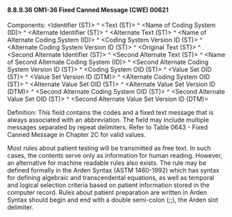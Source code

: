 #### 8.8.9.36 OM1-36 Fixed Canned Message (CWE) 00621

Components: &lt;Identifier (ST)> ^ &lt;Text (ST)> ^ &lt;Name of Coding System (ID)> ^ &lt;Alternate Identifier (ST)> ^ &lt;Alternate Text (ST)> ^ &lt;Name of Alternate Coding System (ID)> ^ &lt;Coding System Version ID (ST)> ^ &lt;Alternate Coding System Version ID (ST)> ^ &lt;Original Text (ST)> ^ &lt;Second Alternate Identifier (ST)> ^ &lt;Second Alternate Text (ST)> ^ &lt;Name of Second Alternate Coding System (ID)> ^ &lt;Second Alternate Coding System Version ID (ST)> ^ &lt;Coding System OID (ST)> ^ &lt;Value Set OID (ST)> ^ &lt;Value Set Version ID (DTM)> ^ &lt;Alternate Coding System OID (ST)> ^ &lt;Alternate Value Set OID (ST)> ^ &lt;Alternate Value Set Version ID (DTM)> ^ &lt;Second Alternate Coding System OID (ST)> ^ &lt;Second Alternate Value Set OID (ST)> ^ &lt;Second Alternate Value Set Version ID (DTM)>

Definition: This field contains the codes and a fixed text message that is always associated with an abbreviation. The field may include multiple messages separated by repeat delimiters. Refer to Table 0643 - Fixed Canned Message in Chapter 2C for valid values.

Most rules about patient testing will be transmitted as free text. In such cases, the contents serve only as information for human reading. However, an alternative for machine readable rules also exists. The rule may be defined formally in the Arden Syntax (ASTM 1460-1992) which has syntax for defining algebraic and transcendental equations, as well as temporal and logical selection criteria based on patient information stored in the computer record. Rules about patient preparation are written in Arden Syntax should begin and end with a double semi-colon (;;), the Arden slot delimiter.
